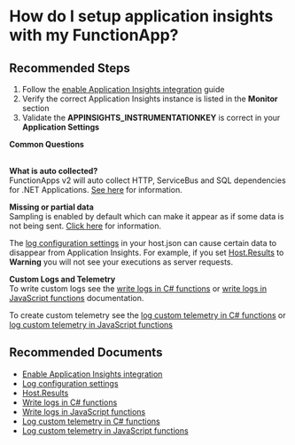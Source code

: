 <properties 
    pageTitle="How do I setup Application Insights with my FunctionApp?"
    description="Getting started doc on how to enable Application Insights with your FunctionApp"
    infoBubbleText="Here is a set of links and concepts to help with this topic."
    service="microsoft.insights"
    resource="components"
    authors="debugthings"
    ms.author="jamdavi"
    articleId="insights_functionapp"
    diagnosticScenario="ApplicationInsightsFunctionApp"
    displayOrder="1124"
    selfHelpType="generic"
    cloudEnvironments="public"
    productPesIds="15693" 
    supportTopicIds="32632998"
 />
# How do I setup application insights with my FunctionApp?

## **Recommended Steps**

1. Follow the [enable Application Insights integration](https://docs.microsoft.com/azure/azure-functions/functions-monitoring#enable-application-insights-integration) guide
2. Verify the correct Application Insights instance is listed in the **Monitor** section
3. Validate the **APPINSIGHTS_INSTRUMENTATIONKEY** is correct in your **Application Settings**

**Common Questions**<br><br>

**What is auto collected?**<br>
FunctionApps v2 will auto collect HTTP, ServiceBus and SQL dependencies for .NET Applications. [See here](https://docs.microsoft.com/azure/azure-functions/functions-monitoring#dependencies) for information.<br>

**Missing or partial data**<br>
Sampling is enabled by default which can make it appear as if some data is not being sent. [Click here](https://docs.microsoft.com/azure/azure-functions/functions-monitoring#configure-sampling) for information.<br>

The [log configuration settings](https://docs.microsoft.com/azure/azure-functions/functions-monitoring#log-configuration-in-hostjson) in your host.json can cause certain data to disappear from Application Insights. For example, if you set [Host.Results](https://docs.microsoft.com/azure/azure-functions/functions-monitoring#category-hostresults) to **Warning** you will not see your executions as server requests.<br>

**Custom Logs and Telemetry**<br>
To write custom logs see the [write logs in C# functions](https://docs.microsoft.com/azure/azure-functions/functions-monitoring#write-logs-in-c-functions) or [write logs in JavaScript functions](https://docs.microsoft.com/azure/azure-functions/functions-monitoring#write-logs-in-javascript-functions) documentation.<br>

To create custom telemetry see the [log custom telemetry in C# functions](https://docs.microsoft.com/azure/azure-functions/functions-monitoring#log-custom-telemetry-in-c-functions) or [log custom telemetry in JavaScript functions](https://docs.microsoft.com/azure/azure-functions/functions-monitoring#log-custom-telemetry-in-javascript-functions)

## **Recommended Documents**

* [Enable Application Insights integration](https://docs.microsoft.com/azure/azure-functions/functions-monitoring#enable-application-insights-integration)<br>
* [Log configuration settings](https://docs.microsoft.com/azure/azure-functions/functions-monitoring#log-configuration-in-hostjson)<br>
* [Host.Results](https://docs.microsoft.com/azure/azure-functions/functions-monitoring#category-hostresults)<br>
* [Write logs in C# functions](https://docs.microsoft.com/azure/azure-functions/functions-monitoring#write-logs-in-c-functions)<br>
* [Write logs in JavaScript functions](https://docs.microsoft.com/azure/azure-functions/functions-monitoring#write-logs-in-javascript-functions)<br>
* [Log custom telemetry in C# functions](https://docs.microsoft.com/azure/azure-functions/functions-monitoring#log-custom-telemetry-in-c-functions)<br>
* [Log custom telemetry in JavaScript functions](https://docs.microsoft.com/azure/azure-functions/functions-monitoring#log-custom-telemetry-in-javascript-functions)<br>
